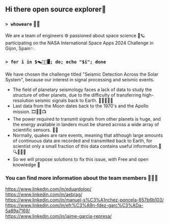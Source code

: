 ## Hi there open source explorer👋

### `> whoweare` 🙋‍♀️

We are a team of engineers ⚙️ passioned about space science 🚀🪐 participating on the NASA International Space Apps 2024 Challenge in Gijon, Spain✨.


### `> for i in $​🪤​🐁​🧪​🖥; do; echo "$i"; done`

We have chosen the challenge titled "Seismic Detection Across the Solar System", because our interest in signal processing and seismic events.

- The field of planetary seismology faces a lack of data to study the structure of other planets, due to the difficulty of transferring high-resolution seismic signals back to Earth. 🌌📶📡💭🤔
- Last data from the Moon dates back to the 1970's and the Apollo mission. 🎞️🎥📼📺
- The power required to transmit signals from other planets is huge, and the energy available in landers must be shared across a wide array of scientific sensors. 🔋📵
- Normally, quakes are rare events, meaning that although large amounts of continuous data are recorded and transmitted back to Earth, for scientist only a small fraction of this data contains useful information.🧵🔍🌾🕵️‍♂️
- So we will propose solutions to fix this issue, with Free and open knowledge 📖

### You can find more information about the team members 🤝🌟🚀

https://www.linkedin.com/in/eduardolop/ \
https://www.linkedin.com/in/aebrag/ \
https://www.linkedin.com/in/manuel-s%C3%A1nchez-poncela-657b6b103/ \
https://www.linkedin.com/in/efr%C3%A9n-fdez-garc%C3%ADa-5a89a7169/ \
https://www.linkedin.com/in/jaime-garcia-represa/

<!-- Useful links:
- emojipedia:  https://emojipedia.org/
- emojis wiki: https://emojis.wiki/
- emojidb:     https://emojidb.org/
-->


<!--

**Here are some ideas to get you started:**

🙋‍♀️ A short introduction - what is your organization all about?
🌈 Contribution guidelines - how can the community get involved?
👩‍💻 Useful resources - where can the community find your docs? Is there anything else the community should know?
🍿 Fun facts - what does your team eat for breakfast?
🧙 Remember, you can do mighty things with the power of [Markdown](https://docs.github.com/github/writing-on-github/getting-started-with-writing-and-formatting-on-github/basic-writing-and-formatting-syntax)
-->
